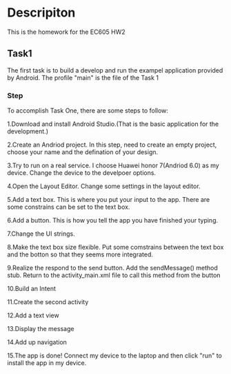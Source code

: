 # Descripiton
This is the homework for the EC605 HW2

## Task1
The first task is to build a develop and run the exampel application provided by Android. The profile "main" is the file of the Task 1

### Step
To accomplish Task One, there are some steps to follow:

1.Download and install Android Studio.(That is the basic application for the development.)

2.Create an Andriod project. In this step, need to create an empty project, choose your name and the defination of your design.

3.Try to run on a real service. I choose Huawei honor 7(Andriod 6.0) as my device. Change the device to the develpoer options.

4.Open the Layout Editor. Change some settings in the layout editor.

5.Add a text box. This is where you put your input to the app. There are some constrains can be set to the text box.

6.Add a button. This is how you tell the app you have finished your typing.

7.Change the UI strings.

8.Make the text box size flexible. Put some comstrains between the text box and the botton so that they seems more integrated.

9.Realize the respond to the send button. Add the sendMessage() method stub.  Return to the activity_main.xml file to call this method from the button

10.Build an Intent

11.Create the second activity

12.Add a text view

13.Display the message

14.Add up navigation

15.The app is done! Connect my device to the laptop and then click "run" to install the app in my device.



